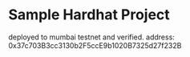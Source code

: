 # Sample Hardhat Project

deployed to mumbai testnet and verified.
address: 0x37c703B3cc3130b2F5ccE9b1020B7325d27f232B

